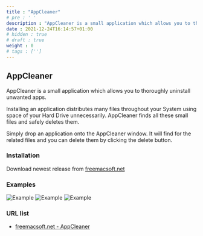 ```yaml
---
title : "AppCleaner"
# pre : ' '
description : "AppCleaner is a small application which allows you to thoroughly uninstall unwanted apps."
date : 2021-12-24T16:14:57+01:00
# hidden : true
# draft : true
weight : 0
# tags : ['']
---
```


## AppCleaner

AppCleaner is a small application which allows you to thoroughly uninstall unwanted apps.

Installing an application distributes many files throughout your System using space of your Hard Drive unnecessarily.
AppCleaner finds all these small files and safely deletes them.

Simply drop an application onto the AppCleaner window. It will find for the related files and you can delete them by clicking the delete button.

### Installation

Download newest release from [freemacsoft.net](http://freemacsoft.net/appcleaner/)

### Examples

![Example](images/example1.png)
![Example](images/example2.png)
![Example](images/example3.png)

### URL list

* [freemacsoft.net - AppCleaner](http://freemacsoft.net/appcleaner/)
